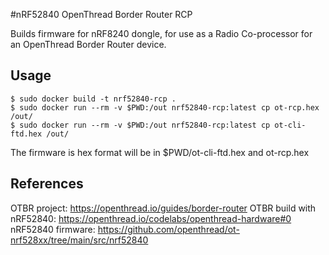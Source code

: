 #nRF52840 OpenThread Border Router RCP

Builds firmware for nRF8240 dongle, for use as a Radio Co-processor for  
an OpenThread Border Router device.

## Usage
	$ sudo docker build -t nrf52840-rcp .
	$ sudo docker run --rm -v $PWD:/out nrf52840-rcp:latest cp ot-rcp.hex /out/
	$ sudo docker run --rm -v $PWD:/out nrf52840-rcp:latest cp ot-cli-ftd.hex /out/
The firmware is hex format will be in $PWD/ot-cli-ftd.hex and ot-rcp.hex

## References
OTBR project: https://openthread.io/guides/border-router
OTBR build with nRF52840: https://openthread.io/codelabs/openthread-hardware#0
nRF52840 firmware: https://github.com/openthread/ot-nrf528xx/tree/main/src/nrf52840
